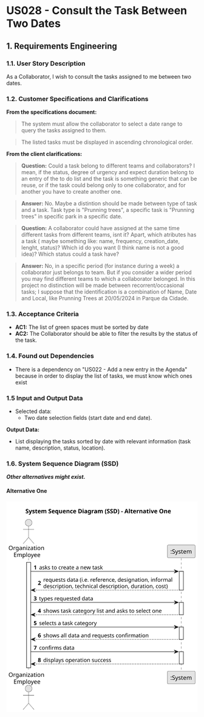 # US028 - Consult the Task Between Two Dates


## 1. Requirements Engineering

### 1.1. User Story Description

As a Collaborator, I wish to consult the tasks assigned to me
between two dates.

### 1.2. Customer Specifications and Clarifications 

**From the specifications document:**

>	The system must allow the collaborator to select a date range to query the tasks assigned to them.

>	The listed tasks must be displayed in ascending chronological order.
   
**From the client clarifications:**

> **Question:** Could a task belong to different teams and collaborators? I mean, if the status, degree of urgency and expect duration belong to an entry of the to do list and the task is something generic that can be reuse, or if the task could belong only to one collaborator, and for another you have to create another one.

> **Answer:** No.
Maybe a distintion should be made between type of task and a task.
Task type is "Prunning trees", a specific task is "Prunning trees" in specific park in a specific date.

> **Question:**  A collaborator could have assigned at the same time different tasks from different teams, isnt it?
Apart, which atributes has a task ( maybe something like: name, frequency, creation_date, lenght, status)? Which id do you want (I think name is not a good idea)? Which status could a task have?

> **Answer:** No, in a specific period (for instance during a week) a collaborator just belongs to team. But if you consider a wider period you may find different teams to which a collaborator belonged.
In this project no distinction will be made between recorrent/occasional tasks; I suppose that the identification is a combination of Name, Date and Local, like Prunning Trees at 20/05/2024 in Parque da Cidade.
### 1.3. Acceptance Criteria

* **AC1:** The list of green spaces must be sorted by date
* **AC2:** The Collaborator should be able to filter the results by the
  status of the task.

### 1.4. Found out Dependencies

* There is a dependency on "US022 - Add a new entry in the Agenda" because in order to display the list of tasks, we must know which ones exist
### 1.5 Input and Output Data
	
* Selected data:
    * Two date selection fields (start date and end date).

**Output Data:**

*  List displaying the tasks sorted by date with relevant information (task name, description, status, location).

### 1.6. System Sequence Diagram (SSD)

**_Other alternatives might exist._**

#### Alternative One

![System Sequence Diagram - Alternative One](svg/us006-system-sequence-diagram-alternative-one.svg)

